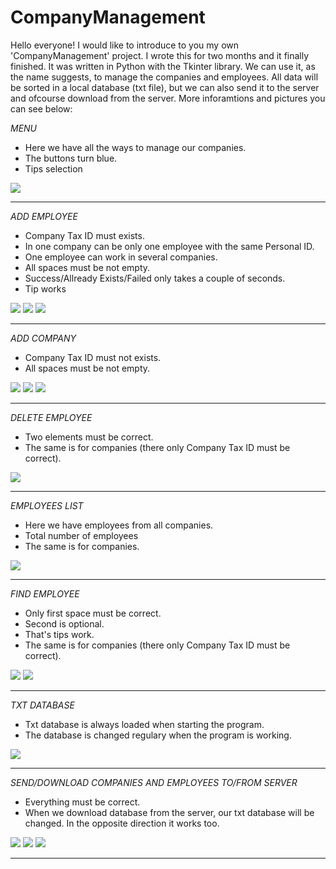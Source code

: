 # CompanyManagement
Hello everyone!
I would like to introduce to you my own 'CompanyManagement' project. I wrote this for two months and it finally finished. It was written in Python with the Tkinter library. We can use it, as the name suggests, to manage the companies and employees. All data will be sorted in a local database (txt file), but we can also send it to the server and ofcourse download from the server. More inforamtions and pictures you can see below:

*MENU*
- Here we have all the ways to manage our companies.
- The buttons turn blue. 
- Tips selection

![](Pictures/Introduction/background.png)

--------------------------------------------------------------------------------------------------------------------

*ADD EMPLOYEE*
- Company Tax ID must exists.
- In one company can be only one employee with the same Personal ID.
- One employee can work in several companies.
- All spaces must be not empty.
- Success/Allready Exists/Failed only takes a couple of seconds.
- Tip works

![](Pictures/Introduction/employee_add_success.png)
![](Pictures/Introduction/employee_add_exists.png)
![](Pictures/Introduction/employee_add_fail.png)

--------------------------------------------------------------------------------------------------------------------

*ADD COMPANY*
- Company Tax ID must not exists.
- All spaces must be not empty.

![](Pictures/Introduction/company_add_success.png)
![](Pictures/Introduction/company_add_exists.png)
![](Pictures/Introduction/company_add_fail.png)

--------------------------------------------------------------------------------------------------------------------
*DELETE EMPLOYEE*
- Two elements must be correct.
- The same is for companies (there only Company Tax ID must be correct).

![](Pictures/Introduction/employee_delete_success.png)

--------------------------------------------------------------------------------------------------------------------

*EMPLOYEES LIST*
- Here we have employees from all companies.
- Total number of employees
- The same is for companies.

![](Pictures/Introduction/employee_list.png)

--------------------------------------------------------------------------------------------------------------------

*FIND EMPLOYEE*
- Only first space must be correct.
- Second is optional.
- That's tips work.
- The same is for companies (there only Company Tax ID must be correct).

![](Pictures/Introduction/employee_find_1.png)
![](Pictures/Introduction/employee_find_2.png)

--------------------------------------------------------------------------------------------------------------------

*TXT DATABASE*
- Txt database is always loaded when starting the program.
- The database is changed regulary when the program is working.

![](Pictures/Introduction/data_txt.png)

--------------------------------------------------------------------------------------------------------------------

*SEND/DOWNLOAD COMPANIES AND EMPLOYEES TO/FROM SERVER*
- Everything must be correct.
- When we download database from the server, our txt database will be changed. In the opposite direction it works too.

![](Pictures/Introduction/database_send.png)
![](Pictures/Introduction/database_company.png)
![](Pictures/Introduction/database_employee.png)

--------------------------------------------------------------------------------------------------------------------
